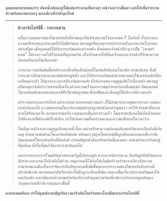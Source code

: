 _คุณพบดาตาแพดเก่าๆ อันหนึ่งซ่อนอยู่ใต้แผ่นกระดานที่หลวมๆ หน้าจอสว่างขึ้นมา เผยให้เห็นรายงานข่าวพร้อมภาพเบลอๆ ของเมืองที่กำลังลุกไหม้_

---

> **ข่าวอาร์คไลท์ซิตี้ - รายงานด่วน**

> _คลื่นความรุนแรงของไซเบอร์คลั่งที่น่าขนลุกได้เข้าเล่นงานใจกลางเขต 7 ในคืนนี้ ทิ้งร่องรอยความเสียหายและคำถามที่ยังไม่มีคำตอบ พยานผู้เห็นเหตุการณ์บรรยายถึงฉากความโกลาหลอย่างที่สุด เมื่อบุคคลที่ได้รับการเสริมแต่งอย่างหนัก ซึ่งต่อมาเจ้าหน้าที่ระบุว่าเป็น "เรเซอร์แบค" ได้อาละวาดไปทั่วถนนที่พลุกพล่าน เล็งเป้าหมายไปที่พลเรือนและเจ้าหน้าที่รักษาความปลอดภัยแบบไม่เลือกหน้า_

> _การอาละวาดเริ่มต้นขึ้นหลังจากเที่ยงคืนเล็กน้อยที่ไนท์คลับนีออนโอเอซิส เรเซอร์แบค ซึ่งมีรายงานว่าถือดาบคาตานะดัดแปลงคู่หนึ่ง และได้รับการเสริมแต่งด้วยของแต่งไซเบอร์เนติกที่น่าเกลียดน่ากลัว ได้บุกทะลวงการป้องกันของคลับ ทิ้งร่องรอยความสูญเสียไว้เบื้องหลัง พยานผู้เห็นเหตุการณ์อ้างว่าเขาเคลื่อนไหวด้วยความเร็วและความดุร้ายอย่างเหนือมนุษย์ อิมแพลนต์ไซเบอร์เนติกของเขาส่งแสงสีฟ้าที่น่าขนลุกขณะที่เขาฟันและเฉือนผู้ใช้บริการที่หวาดกลัว_

> _ตำรวจนครบาลอาร์คไลท์ แม้จะส่งหน่วยหลายหน่วยแล้ว ก็ไม่สามารถควบคุมการอาละวาดของเรเซอร์แบคได้ ความพยายามในการควบคุมตัวเขาถูกต่อต้านอย่างรุนแรง ทำให้เจ้าหน้าที่หลายนายได้รับบาดเจ็บ สถานการณ์ทวีความรุนแรงขึ้นอย่างรวดเร็ว โดยเรเซอร์แบคได้เล็งเป้าหมายไปที่อาคารที่พักอาศัยใกล้เคียง ทำให้เกิดความตื่นตระหนกและความเสียหายในวงกว้าง_

> _ในที่สุด หลังจากความสูญเสียหลายชั่วโมง หน่วยรักษาความปลอดภัยเซอร์กิตเบรกก็มาถึงที่เกิดเหตุ ส่งหน่วยต่อต้านไซเบอร์คลั่งพิเศษ พร้อมอาวุธยุทโธปกรณ์ขั้นสูงที่ออกแบบมาเพื่อกำจัดอิมแพลนต์ไซเบอร์เนติกที่ผิดปกติ การเผชิญหน้าตึงเครียดเกิดขึ้นตามมา จบลงด้วยการยิงต่อสู้ที่ดุเดือด ซึ่งในที่สุดก็จัดการเรเซอร์แบคได้_

> _ผลกระทบจากการโจมตีอันน่าสยองขวัญนี้ยังคงอยู่ระหว่างการนับจำนวน ยืนยันผู้เสียชีวิตหลายสิบราย และบาดเจ็บอีกนับไม่ถ้วน เหตุการณ์นี้ได้ก่อให้เกิดข้อกังวลร้ายแรงเกี่ยวกับความสามารถของเมืองในการจัดการกับภัยคุกคามที่เพิ่มขึ้นของการระบาดของไซเบอร์คลั่งอย่างมีประสิทธิภาพ หลายคนกำลังเรียกร้องให้มีกฎระเบียบที่เข้มงวดมากขึ้นเกี่ยวกับการเสริมแต่งไซเบอร์เนติก และเพิ่มงบประมาณสำหรับบริการด้านสุขภาพจิตเพื่อจัดการกับสาเหตุหลักของวิกฤตการณ์ที่ทวีความรุนแรงขึ้นนี้_

_ดาตาแพดดับลง ทำให้คุณต้องเผชิญกับความจริงอันโหดร้ายของโลกมืดแห่งอาร์คไลท์ซิตี้_
